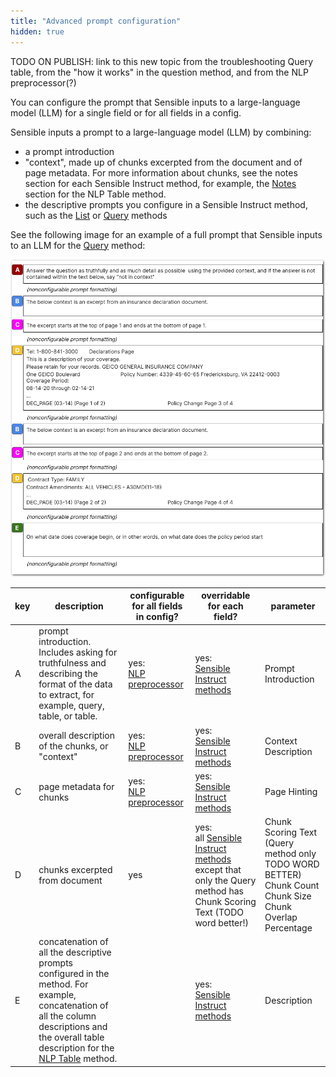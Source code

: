 ```yaml
---
title: "Advanced prompt configuration"
hidden: true
---
```


TODO ON PUBLISH: link to this new topic from the troubleshooting Query table, from the "how it works" in the question method, and from the NLP preprocessor(?)



You can configure the prompt that Sensible inputs to a large-language model (LLM) for a single field or for all fields in a config.

Sensible inputs a prompt to a large-language model (LLM) by combining:

- a prompt introduction
- "context", made up of chunks excerpted from the document and of page metadata. For more information about chunks, see the notes section for each Sensible Instruct method, for example, the [Notes](doc:nlp-table#notes) section for the NLP Table method.
- the descriptive prompts you configure in a Sensible Instruct method, such as the [List](doc:list) or [Query](doc:question) methods

See the following image for an example of a full prompt that Sensible inputs to an LLM for the [Query](doc:question) method: 

![Click to enlarge](https://raw.githubusercontent.com/sensible-hq/sensible-docs/main/readme-sync/assets/v0/images/final/llm_prompt.png)





| key  | description                                                  | configurable for all fields in config? | overridable for each field?                                  | parameter                                                    |
| ---- | ------------------------------------------------------------ | -------------------------------------- | ------------------------------------------------------------ | ------------------------------------------------------------ |
| A    | prompt introduction. Includes asking for truthfulness and describing the format of the data to extract, for example, query, table, or table. | yes:<br/>[NLP preprocessor](doc:nlp)   | yes:<br/>[Sensible Instruct methods](doc:instruct)           | Prompt Introduction                                          |
| B    | overall description of the chunks, or "context"              | yes:<br/>[NLP preprocessor](doc:nlp)   | yes:<br/>[Sensible Instruct methods](doc:instruct)           | Context Description                                          |
| C    | page metadata for chunks                                     | yes:<br/>[NLP preprocessor](doc:nlp)   | yes:<br/>[Sensible Instruct methods](doc:instruct)           | Page Hinting                                                 |
| D    | chunks excerpted from document                               | yes                                    | yes:<br/>all [Sensible Instruct methods](doc:instruct) except that only the Query method has Chunk Scoring Text (TODO word better!) | Chunk Scoring Text (Query method only TODO WORD BETTER)<br/>Chunk Count<br/>Chunk Size<br/>Chunk Overlap Percentage |
| E    | concatenation of all the descriptive prompts configured in the method. For example, concatenation of all the column descriptions and the overall table description for the [NLP Table](doc:nlp-table) method. |                                        | yes:<br/>[Sensible Instruct methods](doc:instruct)           | Description                                                  |


